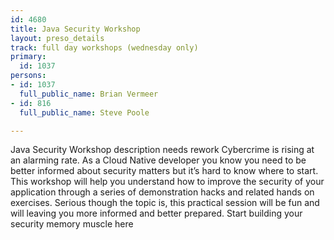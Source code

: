 ```yaml
---
id: 4680
title: Java Security Workshop
layout: preso_details
track: full day workshops (wednesday only)
primary:
  id: 1037
persons:
- id: 1037
  full_public_name: Brian Vermeer
- id: 816
  full_public_name: Steve Poole

---
```

Java Security Workshop
description needs rework
Cybercrime is rising at an alarming rate. As a Cloud Native developer you know you need to be better informed about security matters but it’s hard to know where to start. This workshop will help you understand how to improve the security of your application through a series of demonstration hacks and related hands on exercises. Serious though the topic is, this practical session will be fun and will leaving you more informed and better prepared. Start building your security memory muscle here